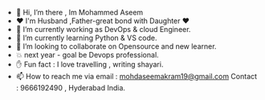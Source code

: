 - 👋 Hi, I’m there , Im Mohammed Aseem
- ❤ I'm Husband ,Father-great bond with Daughter ❤
- 👀 I’m currently working as DevOps & cloud Engineer.
- 🌱 I’m currently learning Python & VS code.
- 💞️ I’m looking to collaborate on Opensource and new learner.
- 💥 next year - goal be Devops professional.
- ✋ Fun fact : I love travelling , writing shayari.
- 📫 How to reach me via email : mohdaseemakram19@gmail.com
     Contact : 9666192490 , Hyderabad  India. 

<!---
Aseemakram19/Aseemakram19 is a ✨ special ✨ repository because its `README.md` (this file) appears on your GitHub profile.
You can click the Preview link to take a look at your changes.
--->
